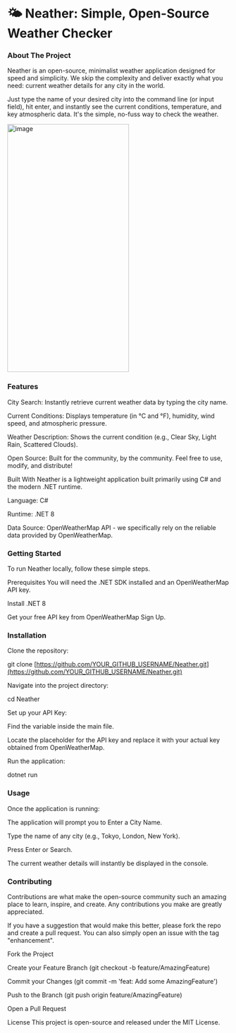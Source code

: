 # 🌤️ **Neather**: Simple, Open-Source Weather Checker



### About The Project
Neather is an open-source, minimalist weather application designed for speed and simplicity. We skip the complexity and deliver exactly what you need: current weather details for any city in the world.

Just type the name of your desired city into the command line (or input field), hit enter, and instantly see the current conditions, temperature, and key atmospheric data. It's the simple, no-fuss way to check the weather.

<img width="276" height="563" alt="image" src="https://github.com/user-attachments/assets/d09d393f-a022-4df6-83cf-d84cd9c79998" />



### Features
City Search: Instantly retrieve current weather data by typing the city name.

Current Conditions: Displays temperature (in °C and °F), humidity, wind speed, and atmospheric pressure.

Weather Description: Shows the current condition (e.g., Clear Sky, Light Rain, Scattered Clouds).

Open Source: Built for the community, by the community. Feel free to use, modify, and distribute!

Built With
Neather is a lightweight application built primarily using C# and the modern .NET runtime.

Language: C#

Runtime: .NET 8

Data Source: OpenWeatherMap API - we specifically rely on the reliable data provided by OpenWeatherMap.

### Getting Started
To run Neather locally, follow these simple steps.

Prerequisites
You will need the .NET SDK installed and an OpenWeatherMap API key.

Install .NET 8

Get your free API key from OpenWeatherMap Sign Up.

### Installation
Clone the repository:

git clone [https://github.com/YOUR_GITHUB_USERNAME/Neather.git](https://github.com/YOUR_GITHUB_USERNAME/Neather.git)

Navigate into the project directory:

cd Neather

Set up your API Key:

Find the variable inside the main file.

Locate the placeholder for the API key and replace it with your actual key obtained from OpenWeatherMap.

Run the application:

dotnet run

### Usage
Once the application is running:

The application will prompt you to Enter a City Name.

Type the name of any city (e.g., Tokyo, London, New York).

Press Enter or Search.

The current weather details will instantly be displayed in the console.

### Contributing
Contributions are what make the open-source community such an amazing place to learn, inspire, and create. Any contributions you make are greatly appreciated.

If you have a suggestion that would make this better, please fork the repo and create a pull request. You can also simply open an issue with the tag "enhancement".

Fork the Project

Create your Feature Branch (git checkout -b feature/AmazingFeature)

Commit your Changes (git commit -m 'feat: Add some AmazingFeature')

Push to the Branch (git push origin feature/AmazingFeature)

Open a Pull Request

License
This project is open-source and released under the MIT License.
